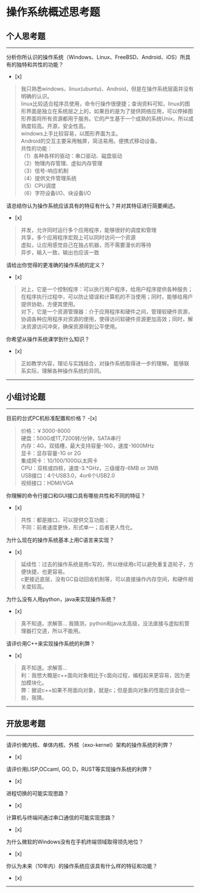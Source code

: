 # 操作系统概述思考题

## 个人思考题

---

分析你所认识的操作系统（Windows、Linux、FreeBSD、Android、iOS）所具有的独特和共性的功能？
- [x]  

> 我只熟悉windows、linux(ubuntu)、Android，但是在操作系统层面并没有明确的认识。  
> linux比较适合程序员使用，命令行操作很便捷；查询资料可知，linux的图形界面是独立在系统层之上的，如果目的是为了提供网络应用，可以停掉图形界面将所有资源都用于服务。它的产生基于一个成熟的系统Unix，所以成熟度较高。开源，安全性高。  
> windows上手比较容易，以图形界面为主。  
> Android的交互主要采用触屏，简洁易用。便携式移动设备。  
> 共性的功能：  
（1）各种各样的驱动：串口驱动、磁盘驱动  
（2）物理内存管理、虚拟内存管理  
（3）信号-响应机制  
（4）提供文件管理系统  
（5）CPU调度  
（6）字符设备I/O、块设备I/O  

请总结你认为操作系统应该具有的特征有什么？并对其特征进行简要阐述。
- [x]  

> 并发，允许同时运行多个应用程序，能够很好的调度和管理  
> 共享，多个应用程序宏观上可以同时访问一个资源  
> 虚拟，让应用感觉自己在独占机器，而不需要漫长的等待  
> 异步，输入一致，输出也应该一致  

请给出你觉得的更准确的操作系统的定义？
- [x]  

> 对上，它是一个控制程序：可以执行用户程序，给用户程序提供各种服务；在程序执行过程中，可以防止错误和计算机的不当使用；同时，能够给用户提供协助，方便其使用。  
> 对下，它是一个资源管理器：介于应用程序和硬件之间，管理软硬件资源，协调各种应用程序对资源的使用，使得访问软硬件资源更加高效；同时，解决资源访问冲突，确保资源得到公平使用。  

你希望从操作系统课学到什么知识？
- [x]

> 正如教学内容，理论与实践结合，对操作系统取得进一步的理解。
> 能够联系实际，理解各种操作系统的异同。

---

## 小组讨论题

---

目前的台式PC机标准配置和价格？
-[x]  

> 价格：￥3000-8000  
> 硬盘：500G或1T,7200转/分钟，SATA串行  
> 内存：4G，双插槽，最大支持容量-16G，速度-1600MHz  
> 显卡：显存容量-1G or 2G  
> 集成网卡：10/100/1000以太网卡  
> CPU：双核或四核，速度-3.*GHz，三级缓存-6MB or 3MB  
> USB接口：4个USB3.0，4or6个USB2.0  
> 视频接口：HDMI/VGA  

你理解的命令行接口和GUI接口具有哪些共性和不同的特征？
- [x]  

> 共性：都是接口，可以提供交互功能；  
> 不同：前者速度更快，形式单一；后者更人性化。  

为什么现在的操作系统基本上用C语言来实现？
- [x]  

> 延续性：过去的操作系统是用c写的，所以继续用c可以避免重复造轮子，方便快捷，也更容易。  
> c更接近底层，没有GC自动回收机制等，可以直接操作内存空间，和硬件相关度较高。  

为什么没有人用python，java来实现操作系统？
- [x]  

> 真不知道。求解答...
> 我猜测，python和java太高级，没法直接与虚拟机管理器打交道，所以不能用。

请评价用C++来实现操作系统的利弊？
- [x]  

> 真不知道。求解答...  
> 利：我想大概是c++面向对象相比于c面向过程，编程起来更容易，因为更加模块化。  
> 弊：据说c++如果不用面向对象，就是c；但是面向对象的性能应该会低一些，我猜。  

---

## 开放思考题

---

请评价微内核、单体内核、外核（exo-kernel）架构的操作系统的利弊？
- [x]  

>  

请评价用LISP,OCcaml, GO, D，RUST等实现操作系统的利弊？
- [x]  

>  

进程切换的可能实现思路？
- [x]  

>  

计算机与终端间通过串口通信的可能实现思路？
- [x]  

>  

为什么微软的Windows没有在手机终端领域取得领先地位？
- [x]  

>  

你认为未来（10年内）的操作系统应该具有什么样的特征和功能？
- [x]  

>  

---

